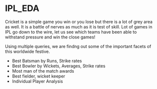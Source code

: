 # IPL_EDA

Cricket is a simple game you win or you lose but there is a lot of grey area as well. It is a battle of nerves as much as it is test of skill. Lot of games in IPL go down to the wire, let us see which teams have been able to withstand pressure and win the close games!

Using multiple queries, we are findng out some of the important facets of this worldwide festive.

- Best Batsman by Runs, Strike rates
- Best Bowler by Wickets, Averages, Strike rates
- Most man of the match awards
- Best fielder, wicket keeper
- Individual Player Analysis
